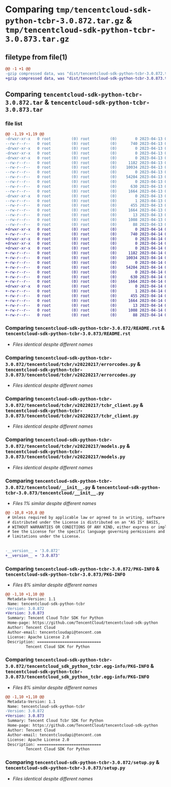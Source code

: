 # Comparing `tmp/tencentcloud-sdk-python-tcbr-3.0.872.tar.gz` & `tmp/tencentcloud-sdk-python-tcbr-3.0.873.tar.gz`

## filetype from file(1)

```diff
@@ -1 +1 @@
-gzip compressed data, was "dist/tencentcloud-sdk-python-tcbr-3.0.872.tar", last modified: Thu Apr 13 00:58:27 2023, max compression
+gzip compressed data, was "dist/tencentcloud-sdk-python-tcbr-3.0.873.tar", last modified: Fri Apr 14 00:53:34 2023, max compression
```

## Comparing `tencentcloud-sdk-python-tcbr-3.0.872.tar` & `tencentcloud-sdk-python-tcbr-3.0.873.tar`

### file list

```diff
@@ -1,19 +1,19 @@
-drwxr-xr-x   0 root         (0) root         (0)        0 2023-04-13 00:58:27.000000 tencentcloud-sdk-python-tcbr-3.0.872/
--rw-r--r--   0 root         (0) root         (0)      740 2023-04-13 00:58:27.000000 tencentcloud-sdk-python-tcbr-3.0.872/README.rst
-drwxr-xr-x   0 root         (0) root         (0)        0 2023-04-13 00:58:27.000000 tencentcloud-sdk-python-tcbr-3.0.872/tencentcloud/
-drwxr-xr-x   0 root         (0) root         (0)        0 2023-04-13 00:58:27.000000 tencentcloud-sdk-python-tcbr-3.0.872/tencentcloud/tcbr/
-drwxr-xr-x   0 root         (0) root         (0)        0 2023-04-13 00:58:27.000000 tencentcloud-sdk-python-tcbr-3.0.872/tencentcloud/tcbr/v20220217/
--rw-r--r--   0 root         (0) root         (0)     1182 2023-04-13 00:58:27.000000 tencentcloud-sdk-python-tcbr-3.0.872/tencentcloud/tcbr/v20220217/errorcodes.py
--rw-r--r--   0 root         (0) root         (0)    10034 2023-04-13 00:58:27.000000 tencentcloud-sdk-python-tcbr-3.0.872/tencentcloud/tcbr/v20220217/tcbr_client.py
--rw-r--r--   0 root         (0) root         (0)        0 2023-04-13 00:58:27.000000 tencentcloud-sdk-python-tcbr-3.0.872/tencentcloud/tcbr/v20220217/__init__.py
--rw-r--r--   0 root         (0) root         (0)    54204 2023-04-13 00:58:27.000000 tencentcloud-sdk-python-tcbr-3.0.872/tencentcloud/tcbr/v20220217/models.py
--rw-r--r--   0 root         (0) root         (0)        0 2023-04-13 00:58:27.000000 tencentcloud-sdk-python-tcbr-3.0.872/tencentcloud/tcbr/__init__.py
--rw-r--r--   0 root         (0) root         (0)      630 2023-04-13 00:58:27.000000 tencentcloud-sdk-python-tcbr-3.0.872/tencentcloud/__init__.py
--rw-r--r--   0 root         (0) root         (0)     1664 2023-04-13 00:58:27.000000 tencentcloud-sdk-python-tcbr-3.0.872/PKG-INFO
-drwxr-xr-x   0 root         (0) root         (0)        0 2023-04-13 00:58:27.000000 tencentcloud-sdk-python-tcbr-3.0.872/tencentcloud_sdk_python_tcbr.egg-info/
--rw-r--r--   0 root         (0) root         (0)        1 2023-04-13 00:58:27.000000 tencentcloud-sdk-python-tcbr-3.0.872/tencentcloud_sdk_python_tcbr.egg-info/dependency_links.txt
--rw-r--r--   0 root         (0) root         (0)      455 2023-04-13 00:58:27.000000 tencentcloud-sdk-python-tcbr-3.0.872/tencentcloud_sdk_python_tcbr.egg-info/SOURCES.txt
--rw-r--r--   0 root         (0) root         (0)     1664 2023-04-13 00:58:27.000000 tencentcloud-sdk-python-tcbr-3.0.872/tencentcloud_sdk_python_tcbr.egg-info/PKG-INFO
--rw-r--r--   0 root         (0) root         (0)       13 2023-04-13 00:58:27.000000 tencentcloud-sdk-python-tcbr-3.0.872/tencentcloud_sdk_python_tcbr.egg-info/top_level.txt
--rw-r--r--   0 root         (0) root         (0)     1008 2023-04-13 00:58:27.000000 tencentcloud-sdk-python-tcbr-3.0.872/setup.py
--rw-r--r--   0 root         (0) root         (0)       88 2023-04-13 00:58:27.000000 tencentcloud-sdk-python-tcbr-3.0.872/setup.cfg
+drwxr-xr-x   0 root         (0) root         (0)        0 2023-04-14 00:53:34.000000 tencentcloud-sdk-python-tcbr-3.0.873/
+-rw-r--r--   0 root         (0) root         (0)      740 2023-04-14 00:53:34.000000 tencentcloud-sdk-python-tcbr-3.0.873/README.rst
+drwxr-xr-x   0 root         (0) root         (0)        0 2023-04-14 00:53:34.000000 tencentcloud-sdk-python-tcbr-3.0.873/tencentcloud/
+drwxr-xr-x   0 root         (0) root         (0)        0 2023-04-14 00:53:34.000000 tencentcloud-sdk-python-tcbr-3.0.873/tencentcloud/tcbr/
+drwxr-xr-x   0 root         (0) root         (0)        0 2023-04-14 00:53:34.000000 tencentcloud-sdk-python-tcbr-3.0.873/tencentcloud/tcbr/v20220217/
+-rw-r--r--   0 root         (0) root         (0)     1182 2023-04-14 00:53:34.000000 tencentcloud-sdk-python-tcbr-3.0.873/tencentcloud/tcbr/v20220217/errorcodes.py
+-rw-r--r--   0 root         (0) root         (0)    10034 2023-04-14 00:53:34.000000 tencentcloud-sdk-python-tcbr-3.0.873/tencentcloud/tcbr/v20220217/tcbr_client.py
+-rw-r--r--   0 root         (0) root         (0)        0 2023-04-14 00:53:34.000000 tencentcloud-sdk-python-tcbr-3.0.873/tencentcloud/tcbr/v20220217/__init__.py
+-rw-r--r--   0 root         (0) root         (0)    54204 2023-04-14 00:53:34.000000 tencentcloud-sdk-python-tcbr-3.0.873/tencentcloud/tcbr/v20220217/models.py
+-rw-r--r--   0 root         (0) root         (0)        0 2023-04-14 00:53:34.000000 tencentcloud-sdk-python-tcbr-3.0.873/tencentcloud/tcbr/__init__.py
+-rw-r--r--   0 root         (0) root         (0)      630 2023-04-14 00:53:34.000000 tencentcloud-sdk-python-tcbr-3.0.873/tencentcloud/__init__.py
+-rw-r--r--   0 root         (0) root         (0)     1664 2023-04-14 00:53:34.000000 tencentcloud-sdk-python-tcbr-3.0.873/PKG-INFO
+drwxr-xr-x   0 root         (0) root         (0)        0 2023-04-14 00:53:34.000000 tencentcloud-sdk-python-tcbr-3.0.873/tencentcloud_sdk_python_tcbr.egg-info/
+-rw-r--r--   0 root         (0) root         (0)        1 2023-04-14 00:53:34.000000 tencentcloud-sdk-python-tcbr-3.0.873/tencentcloud_sdk_python_tcbr.egg-info/dependency_links.txt
+-rw-r--r--   0 root         (0) root         (0)      455 2023-04-14 00:53:34.000000 tencentcloud-sdk-python-tcbr-3.0.873/tencentcloud_sdk_python_tcbr.egg-info/SOURCES.txt
+-rw-r--r--   0 root         (0) root         (0)     1664 2023-04-14 00:53:34.000000 tencentcloud-sdk-python-tcbr-3.0.873/tencentcloud_sdk_python_tcbr.egg-info/PKG-INFO
+-rw-r--r--   0 root         (0) root         (0)       13 2023-04-14 00:53:34.000000 tencentcloud-sdk-python-tcbr-3.0.873/tencentcloud_sdk_python_tcbr.egg-info/top_level.txt
+-rw-r--r--   0 root         (0) root         (0)     1008 2023-04-14 00:53:34.000000 tencentcloud-sdk-python-tcbr-3.0.873/setup.py
+-rw-r--r--   0 root         (0) root         (0)       88 2023-04-14 00:53:34.000000 tencentcloud-sdk-python-tcbr-3.0.873/setup.cfg
```

### Comparing `tencentcloud-sdk-python-tcbr-3.0.872/README.rst` & `tencentcloud-sdk-python-tcbr-3.0.873/README.rst`

 * *Files identical despite different names*

### Comparing `tencentcloud-sdk-python-tcbr-3.0.872/tencentcloud/tcbr/v20220217/errorcodes.py` & `tencentcloud-sdk-python-tcbr-3.0.873/tencentcloud/tcbr/v20220217/errorcodes.py`

 * *Files identical despite different names*

### Comparing `tencentcloud-sdk-python-tcbr-3.0.872/tencentcloud/tcbr/v20220217/tcbr_client.py` & `tencentcloud-sdk-python-tcbr-3.0.873/tencentcloud/tcbr/v20220217/tcbr_client.py`

 * *Files identical despite different names*

### Comparing `tencentcloud-sdk-python-tcbr-3.0.872/tencentcloud/tcbr/v20220217/models.py` & `tencentcloud-sdk-python-tcbr-3.0.873/tencentcloud/tcbr/v20220217/models.py`

 * *Files identical despite different names*

### Comparing `tencentcloud-sdk-python-tcbr-3.0.872/tencentcloud/__init__.py` & `tencentcloud-sdk-python-tcbr-3.0.873/tencentcloud/__init__.py`

 * *Files 1% similar despite different names*

```diff
@@ -10,8 +10,8 @@
 # Unless required by applicable law or agreed to in writing, software
 # distributed under the License is distributed on an "AS IS" BASIS,
 # WITHOUT WARRANTIES OR CONDITIONS OF ANY KIND, either express or implied.
 # See the License for the specific language governing permissions and
 # limitations under the License.
 
 
-__version__ = '3.0.872'
+__version__ = '3.0.873'
```

### Comparing `tencentcloud-sdk-python-tcbr-3.0.872/PKG-INFO` & `tencentcloud-sdk-python-tcbr-3.0.873/PKG-INFO`

 * *Files 8% similar despite different names*

```diff
@@ -1,10 +1,10 @@
 Metadata-Version: 1.1
 Name: tencentcloud-sdk-python-tcbr
-Version: 3.0.872
+Version: 3.0.873
 Summary: Tencent Cloud Tcbr SDK for Python
 Home-page: https://github.com/TencentCloud/tencentcloud-sdk-python
 Author: Tencent Cloud
 Author-email: tencentcloudapi@tencent.com
 License: Apache License 2.0
 Description: ============================
         Tencent Cloud SDK for Python
```

### Comparing `tencentcloud-sdk-python-tcbr-3.0.872/tencentcloud_sdk_python_tcbr.egg-info/PKG-INFO` & `tencentcloud-sdk-python-tcbr-3.0.873/tencentcloud_sdk_python_tcbr.egg-info/PKG-INFO`

 * *Files 8% similar despite different names*

```diff
@@ -1,10 +1,10 @@
 Metadata-Version: 1.1
 Name: tencentcloud-sdk-python-tcbr
-Version: 3.0.872
+Version: 3.0.873
 Summary: Tencent Cloud Tcbr SDK for Python
 Home-page: https://github.com/TencentCloud/tencentcloud-sdk-python
 Author: Tencent Cloud
 Author-email: tencentcloudapi@tencent.com
 License: Apache License 2.0
 Description: ============================
         Tencent Cloud SDK for Python
```

### Comparing `tencentcloud-sdk-python-tcbr-3.0.872/setup.py` & `tencentcloud-sdk-python-tcbr-3.0.873/setup.py`

 * *Files identical despite different names*

